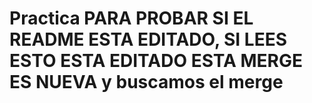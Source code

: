 # Practica PARA PROBAR SI EL README ESTA EDITADO, SI LEES ESTO ESTA EDITADO ESTA MERGE ES NUEVA y buscamos el merge 
